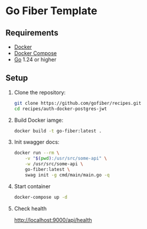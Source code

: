 # Go Fiber Template

## Requirements

- [Docker](https://www.docker.com/get-started)
- [Docker Compose](https://docs.docker.com/compose/install/)
- [Go](https://golang.org/dl/) 1.24 or higher

## Setup

1. Clone the repository:
    ```bash
    git clone https://github.com/gofiber/recipes.git
    cd recipes/auth-docker-postgres-jwt
    ```

2. Build Docker iamge:
    ```bash
    docker build -t go-fiber:latest .
    ```

3. Init swagger docs:
    ```bash
    docker run --rm \
        -v "$(pwd):/usr/src/some-api" \
        -w /usr/src/some-api \
        go-fiber:latest \
        swag init -g cmd/main/main.go -q
    ```
4. Start container
    ```bash
    docker-compose up -d
    ```

5. Check health

    [http://localhost:9000/api/health](http://localhost:9000/api/health)
